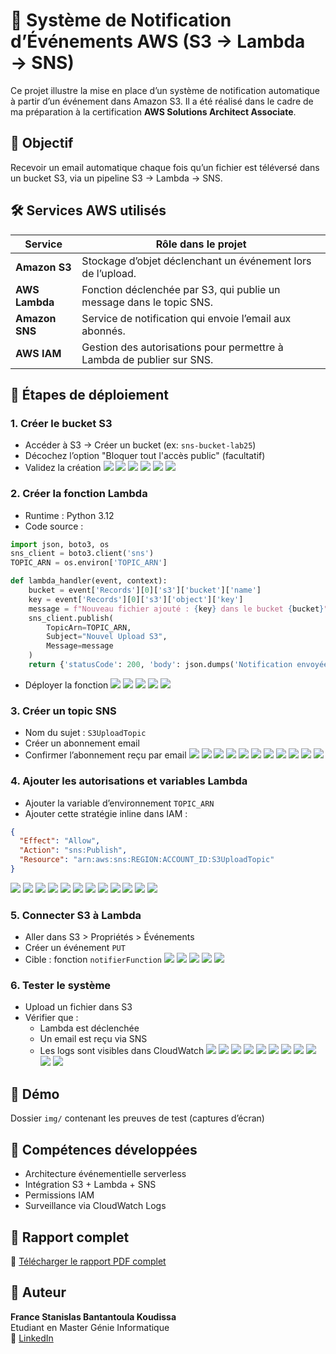 
# 📡 Système de Notification d’Événements AWS (S3 → Lambda → SNS)

Ce projet illustre la mise en place d’un système de notification automatique à partir d’un événement dans Amazon S3. Il a été réalisé dans le cadre de ma préparation à la certification **AWS Solutions Architect Associate**.

## 🎯 Objectif
Recevoir un email automatique chaque fois qu’un fichier est téléversé dans un bucket S3, via un pipeline S3 → Lambda → SNS.

## 🛠 Services AWS utilisés

| Service         | Rôle dans le projet                                                   |
|------------------|------------------------------------------------------------------------|
| **Amazon S3**     | Stockage d’objet déclenchant un événement lors de l’upload.            |
| **AWS Lambda**    | Fonction déclenchée par S3, qui publie un message dans le topic SNS.   |
| **Amazon SNS**    | Service de notification qui envoie l’email aux abonnés.               |
| **AWS IAM**       | Gestion des autorisations pour permettre à Lambda de publier sur SNS. |

## 🧪 Étapes de déploiement

### 1. Créer le bucket S3
- Accéder à S3 → Créer un bucket (ex: `sns-bucket-lab25`)
- Décochez l’option "Bloquer tout l'accès public" (facultatif)
- Validez la création
![](img/bucket/create-bucket1.PNG)
![](img/bucket/create-bucket2.PNG)
![](img/bucket/create-bucket3.PNG)
![](img/bucket/create-bucket4.PNG)
![](img/bucket/create-bucket5.PNG)
![](img/bucket/create-bucket6.PNG)

### 2. Créer la fonction Lambda
- Runtime : Python 3.12  
- Code source :

```python
import json, boto3, os
sns_client = boto3.client('sns')
TOPIC_ARN = os.environ['TOPIC_ARN']

def lambda_handler(event, context):
    bucket = event['Records'][0]['s3']['bucket']['name']
    key = event['Records'][0]['s3']['object']['key']
    message = f"Nouveau fichier ajouté : {key} dans le bucket {bucket}"
    sns_client.publish(
        TopicArn=TOPIC_ARN,
        Subject="Nouvel Upload S3",
        Message=message
    )
    return {'statusCode': 200, 'body': json.dumps('Notification envoyée avec succès')}
```

- Déployer la fonction
![](img/lambda/create-fonction1.PNG)
![](img/lambda/create-fonction2.PNG)
![](img/lambda/create-fonction3.PNG)
![](img/lambda/create-fonction4.PNG)
![](img/lambda/create-fonction5.PNG)

### 3. Créer un topic SNS
- Nom du sujet : `S3UploadTopic`
- Créer un abonnement email
- Confirmer l’abonnement reçu par email
![](img/sns/create-sns1.PNG)
![](img/sns/create-sns2.PNG)
![](img/sns/create-sns3.PNG)
![](img/sns/create-sns4.PNG)
![](img/sns/create-sns5.PNG)
![](img/sns/create-sns6.PNG)
![](img/sns/create-sns7.PNG)
![](img/sns/create-sns8.PNG)
![](img/sns/create-sns9.PNG)
![](img/sns/create-sns10.PNG)
![](img/sns/create-sns11.PNG)

### 4. Ajouter les autorisations et variables Lambda
- Ajouter la variable d’environnement `TOPIC_ARN`
- Ajouter cette stratégie inline dans IAM :

```json
{
  "Effect": "Allow",
  "Action": "sns:Publish",
  "Resource": "arn:aws:sns:REGION:ACCOUNT_ID:S3UploadTopic"
}
```
![](img/lambda/addarn-sns1.PNG)
![](img/lambda/addarn-sns2.PNG)
![](img/lambda/addarn-sns3.PNG)
![](img/lambda/addarn-sns4.PNG)
![](img/lambda/add-role1.PNG)
![](img/lambda/add-role2.PNG)
![](img/lambda/add-role3.PNG)
![](img/lambda/add-role4.PNG)
![](img/lambda/add-role5.PNG)
![](img/lambda/add-role6.PNG)
![](img/lambda/add-role7.PNG)
![](img/lambda/add-role1.PNG)

### 5. Connecter S3 à Lambda
- Aller dans S3 > Propriétés > Événements
- Créer un événement `PUT`
- Cible : fonction `notifierFunction`
![](img/lambda/add-event1.PNG)
![](img/lambda/add-event2.PNG)
![](img/lambda/add-event3.PNG)
![](img/lambda/add-event4.PNG)
![](img/lambda/add-event5.PNG)

### 6. Tester le système
- Upload un fichier dans S3
- Vérifier que :
  - Lambda est déclenchée
  - Un email est reçu via SNS
  - Les logs sont visibles dans CloudWatch
![](img/teste/teste1.PNG)
![](img/teste/teste2.PNG)
![](img/teste/teste3.PNG)
![](img/teste/teste4.PNG)
![](img/teste/teste5.PNG)
![](img/teste/teste5a.PNG)
![](img/teste/teste5b.PNG)
![](img/teste/teste6.PNG)
![](img/teste/teste7.PNG)
![](img/teste/teste8.PNG)
![](img/teste/teste9.PNG)

## 📸 Démo
Dossier `img/` contenant les preuves de test (captures d’écran)

## 🧠 Compétences développées
- Architecture événementielle serverless
- Intégration S3 + Lambda + SNS
- Permissions IAM
- Surveillance via CloudWatch Logs

## 📄 Rapport complet

📄 [Télécharger le rapport PDF complet](docs/rapport-lab.pdf)

## 👤 Auteur
**France Stanislas Bantantoula Koudissa**  
Etudiant en Master Génie Informatique  
🔗 [LinkedIn](https://ci.linkedin.com/in/france-stanislas-bantantoula-koudissa-30245b254)

